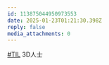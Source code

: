 ```yaml
---
id: 113875044950973553
date: 2025-01-23T01:21:30.398Z
reply: false
media_attachments: 0
---
```


[#TIL](https://e5n.cc/tags/TIL) 3D人士


